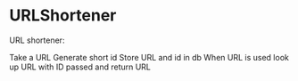 # URLShortener
URL shortener:

Take a URL
Generate short id
Store URL and id in db
When URL is used look up URL with ID passed and return URL
